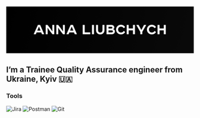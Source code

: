 [![Header](https://github.com/Pandaishere/Pandaishere/blob/main/assets/GitHub%20cover%20-%206.png)](https://www.linkedin.com/in/anna-liubchych-732a42241/)

## I’m a Trainee Quality Assurance engineer from Ukraine, Kyiv 🇺🇦

### Tools
![Jira](https://img.shields.io/badge/-Jira-7e8d8a?style=flat-square&logo=Jira&logoColor=39f) ![Postman](https://img.shields.io/badge/-Postman-7e8d8a?style=flat-square&logo=Postman&logoColor=f63) ![Git](https://img.shields.io/badge/-Git-7e8d8a?style=flat-square&logo=Git&logoColor=000000)